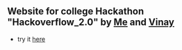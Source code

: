 ## Website for college Hackathon "Hackoverflow_2.0" by [Me](https://github.com/shinnichi1312) and [Vinay](https://github.com/VinayGadKerkar)

- try it [here](https://hackoverflow-alpha.vercel.app)

